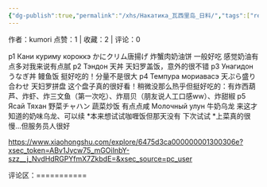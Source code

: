 ```yaml
---
{"dg-publish":true,"permalink":"/xhs/Накатика_瓦西里岛_日料/","tags":["rednote","圣彼得堡"],"created":"2025-03-17T22:16:38.623+08:00","updated":"2025-03-17T22:16:42.418+08:00"}
---
```


作者：kumori
点赞：1   |   收藏：2   |   评论：0

p1 Кани куриму короккэ かにクリム唐揚げ 炸蟹肉奶油饼 一般好吃 感觉奶油有点多对我来说有点腻
p2 Тэндон 天丼 天妇罗盖饭，意外的很不错
p3 Унагидон うなぎ丼 鳗鱼饭 挺好吃的！分量不是很大
p4 Темпура мориавасэ 天ぷら盛り合わせ 天妇罗拼盘 这个盘子真的很好看！稍微没那么热乎但挺好吃的：有炸西葫芦、炸虾、炸三文鱼（第一次吃）、炸扇贝（朋友说人工口感ww）、炸甜椒
p5 Ясай Тяхан 野菜チャハン 蔬菜炒饭 有点点咸
Молочный улун 牛奶乌龙 来这才知道的奶味乌龙、可以续
*本来想试试咖喱饭但那天没有 下次试试
*上菜真的很慢…但服务员人很好

https://www.xiaohongshu.com/explore/6475d3ca000000001300306e?xsec_token=ABv1Jycw75_mGOiInbY-szz__j_NvdHdRGPYfmX7ZkbdE=&xsec_source=pc_user

评论区：===========

